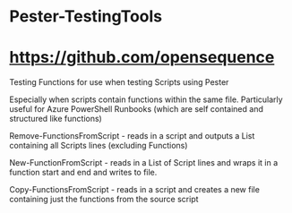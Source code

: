 # Pester-TestingTools
# https://github.com/opensequence

Testing Functions for use when testing Scripts using Pester

Especially when scripts contain functions within the same file.
Particularly useful for Azure PowerShell Runbooks (which are self contained and structured like functions)

Remove-FunctionsFromScript - reads in a script and outputs a List containing all Scripts lines (excluding Functions)

New-FunctionFromScript - reads in a List of Script lines and wraps it in a function start and end and writes to file.

Copy-FunctionsFromScript - reads in a script and creates a new file containing just the functions from the source script
